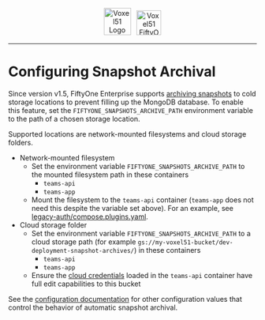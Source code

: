 <!-- markdownlint-disable no-inline-html line-length -->
<!-- markdownlint-disable-next-line first-line-heading -->
<div align="center">
<p align="center">

<img alt="Voxel51 Logo" src="https://user-images.githubusercontent.com/25985824/106288517-2422e000-6216-11eb-871d-26ad2e7b1e59.png" height="55px"> &nbsp;
<img alt="Voxel51 FiftyOne" src="https://user-images.githubusercontent.com/25985824/106288518-24bb7680-6216-11eb-8f10-60052c519586.png" height="50px">

</p>
</div>
<!-- markdownlint-enable no-inline-html line-length -->

---

# Configuring Snapshot Archival

Since version v1.5, FiftyOne Enterprise supports
[archiving snapshots](https://docs.voxel51.com/enterprise/dataset_versioning.html#snapshot-archival)
to cold storage locations to prevent filling up the MongoDB database.
To enable this feature, set the `FIFTYONE_SNAPSHOTS_ARCHIVE_PATH`
environment variable to the path of a chosen storage location.

Supported locations are network-mounted filesystems and cloud storage folders.

- Network-mounted filesystem
  - Set the environment variable `FIFTYONE_SNAPSHOTS_ARCHIVE_PATH` to the
    mounted filesystem path in these containers
    - `teams-api`
    - `teams-app`
  - Mount the filesystem to the `teams-api` container
    (`teams-app` does not need this despite the variable set above).
    For an example, see
    [legacy-auth/compose.plugins.yaml](../legacy-auth/compose.plugins.yaml).
- Cloud storage folder
  - Set the environment variable `FIFTYONE_SNAPSHOTS_ARCHIVE_PATH` to a
    cloud storage path (for example
    `gs://my-voxel51-bucket/dev-deployment-snapshot-archives/`)
    in these containers
    - `teams-api`
    - `teams-app`
  - Ensure the
    [cloud credentials](https://docs.voxel51.com/enterprise/installation.html#cloud-credentials)
    loaded in the `teams-api` container have full edit capabilities to
    this bucket

See the
[configuration documentation](https://docs.voxel51.com/enterprise/dataset_versioning.html#dataset-versioning-configuration)
for other configuration values that control the behavior of automatic snapshot
archival.
